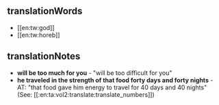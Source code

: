 ## translationWords

* [[en:tw:god]]
* [[en:tw:horeb]]

## translationNotes

* **will be too much for you** - "will be too difficult for you"
* **he traveled in the strength of that food forty days and forty nights** - AT: "that food gave him energy to travel for 40 days and 40 nights" (See: [[:en:ta:vol2:translate:translate_numbers]])
